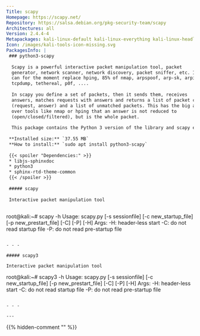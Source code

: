 ```yaml
---
Title: scapy
Homepage: https://scapy.net/
Repository: https://salsa.debian.org/pkg-security-team/scapy
Architectures: all
Version: 2.4.4-4
Metapackages: kali-linux-default kali-linux-everything kali-linux-headless kali-linux-large kali-tools-802-11 kali-tools-information-gathering kali-tools-passwords kali-tools-voip kali-tools-vulnerability kali-tools-wireless 
Icon: /images/kali-tools-icon-missing.svg
PackagesInfo: |
 ### python3-scapy
 
  Scapy is a powerful interactive packet manipulation tool, packet
  generator, network scanner, network discovery, packet sniffer, etc. It
  can for the moment replace hping, 85% of nmap, arpspoof, arp-sk, arping,
  tcpdump, tethereal, p0f, ....
   
  In scapy you define a set of packets, then it sends them, receives
  answers, matches requests with answers and returns a list of packet couples
  (request, answer) and a list of unmatched packets. This has the big advantage
  over tools like nmap or hping that an answer is not reduced to
  (open/closed/filtered), but is the whole packet.
   
  This package contains the Python 3 version of the library and scapy executable.
 
 **Installed size:** `37.55 MB`  
 **How to install:** `sudo apt install python3-scapy`  
 
 {{< spoiler "Dependencies:" >}}
 * libjs-sphinxdoc 
 * python3
 * sphinx-rtd-theme-common 
 {{< /spoiler >}}
 
 ##### scapy
 
 Interactive packet manipulation tool
 
 ```
 root@kali:~# scapy -h
 Usage: scapy.py [-s sessionfile] [-c new_startup_file] [-p new_prestart_file] [-C] [-P] [-H]
 Args:
 	-H: header-less start
 	-C: do not read startup file
 	-P: do not read pre-startup file
 
 ```
 
 - - -
 
 ##### scapy3
 
 Interactive packet manipulation tool
 
 ```
 root@kali:~# scapy3 -h
 Usage: scapy.py [-s sessionfile] [-c new_startup_file] [-p new_prestart_file] [-C] [-P] [-H]
 Args:
 	-H: header-less start
 	-C: do not read startup file
 	-P: do not read pre-startup file
 
 ```
 
 - - -
 
---
```

{{% hidden-comment "<!--Do not edit anything above this line-->" %}}
